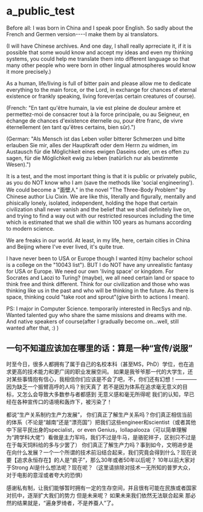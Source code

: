 # a_public_test

Before all: I was born in China and I speak poor English. So sadly about the French and Germen version----I make them by ai translators.

(I will have Chinese archives. And one day, I shall really aprreciate it, if it is possible that some would know and accept my ideas and even my thinking systems, you could help me translate them into different language so that many other people who were born in other lingual atmospheres would know it more precisely.)


As a human, life/living is full of bitter pain and please allow me to dedicate everything to the main force, or the Lord, in exchange for chances of eternal existence or frankly speaking, living forever(as certain creatures of course).

(French: "En tant qu'être humain, la vie est pleine de douleur amère et permettez-moi de consacrer tout à la force principale, ou au Seigneur, en échange de chances d'existence éternelle ou, pour être franc, de vivre éternellement (en tant qu'êtres certains, bien sûr).")

(German: "Als Mensch ist das Leben voller bitterer Schmerzen und bitte erlauben Sie mir, alles der Hauptkraft oder dem Herrn zu widmen, im Austausch für die Möglichkeit eines ewigen Daseins oder, um es offen zu sagen, für die Möglichkeit ewig zu leben (natürlich nur als bestimmte Wesen).")


It is a test, and the most important thing is that it is public or privately public, as you do NOT know who I am (save the methods like 'social engineering'). We could become a "面壁人" in the novel "The Three-Body Problem" by Chinese author Liu Cixin. We are like this, literally and figurally, mentally and phisically lonely, isolated, independent, holding the hope that certain civilization shall never vanish and the belief that we shall definitely live on, and trying to find a way out with our restricted resources including the time which is estimated that we shall die within 100 years as humans according to modern science.

We are freaks in our world. At least, in my life, here, certain cities in China and Beijing where I've ever lived, it's quite true.

I have never been to USA or Europe though I wanted it(my bachelor school is a college on the "10043 list").
BUT I do NOT have any unrealistic fantasy for USA or Europe.
We need our own 'living space' or kingdom.
For Socrates and Laozi to Turing? (maybe), we all need certain land or space to think free and think different. Think for our civilization and those who was thinking like us in the past and who will be thinking in the future. As there is space, thinking could "take root and sprout"(give birth to actions I mean).

PS: I major in Computer Science. temporarily interested in RecSys and nlp. Wanted talented guy who share the same missions and dreams with me. And native speakers of course(after I gradually become on...well, still wanted after that, :) )

## 一句不知道应该加在哪里的话：算是一种“宣传/说服”

时至今日，很多人都拥有了属于自己的名校本科（甚至MS，PhD）学位，也在追求更高的技术能力和更广阔的职业发展空间。
如果是我爷爷那一代的大学生，还对某些事情抱有信心，我相信你们应该是不会了吧，不，你们还有幻想！————因为缺乏一个振臂高呼的人吗？别天真了
若不是因为体系在追求毫无意义的目标，又怎么会导致大多数参与者都感到 无意义感和毫无所得呢
我们的认知，早已经在各种宣传口的语境和轰炸下，被污染了！

都说“生产关系制约生产力发展”，
你们真正了解生产关系吗？你们真正相信当前的体系（不论是“越南”还是“漂亮国”）把我们这些engineer和scientist（或者其他中下层平民出身的specialist，or even Genius，lollapalooza（可以简单理解为“跨学科大佬”）看做是主力军吗，我们不过是牛马，是骆驼祥子，区别只不过是在于每天饲料给的多与少罢了）
你们真正了解生产力吗？事到如今，文明进步是在向什么发展？一个一个所谓的技术前沿结合起来，我们究竟会得到什么？现在说要【追求永恒存在】的人是“疯子”，那么30年或者50年以后呢？
10年以前大家对于Strong AI是什么想法呢？现在呢？（这里请排除对技术一无所知的普罗大众，对于电影的意淫或者夸大的恐惧）

感谢私有制，让我们能够暂时拥有一定的生存空间，并且很有可能在民族或者国家对抗中，逐渐扩大我们的势力
但是未来呢？
如果未来我们依然无法联合起来
那必然的结果就是，“遍身罗绮者，不是养蚕人”了。

